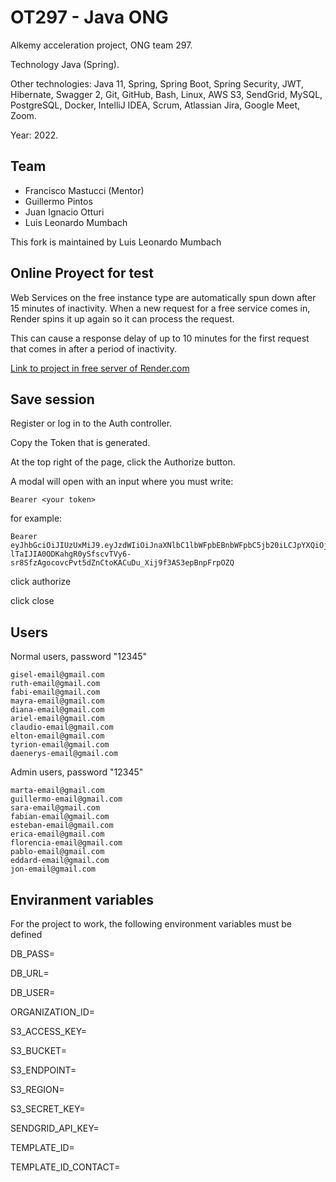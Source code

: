 # OT297 - Java ONG

Alkemy acceleration project, ONG team 297.

Technology Java (Spring).

Other technologies: Java 11, Spring, Spring Boot, Spring Security, JWT, Hibernate, Swagger 2, Git, GitHub, Bash, Linux, AWS S3, SendGrid, MySQL, PostgreSQL, Docker, IntelliJ IDEA, Scrum, Atlassian Jira, Google Meet, Zoom.

Year: 2022.

## Team

- Francisco Mastucci (Mentor)
- Guillermo Pintos
- Juan Ignacio Otturi
- Luis Leonardo Mumbach

This fork is maintained by Luis Leonardo Mumbach

## Online Proyect for test

Web Services on the free instance type are automatically spun down after 15 minutes of inactivity. When a new request for a free service comes in, Render spins it up again so it can process the request.

This can cause a response delay of up to 10 minutes for the first request that comes in after a period of inactivity.

[Link to project in free server of Render.com](https://lionbach-ot297-server.onrender.com/swagger-ui/index.html#/)

## Save session

Register or log in to the Auth controller.

Copy the Token that is generated.

At the top right of the page, click the Authorize button.

A modal will open with an input where you must write:
```
Bearer <your token>
```
for example:
```
Bearer eyJhbGciOiJIUzUxMiJ9.eyJzdWIiOiJnaXNlbC1lbWFpbEBnbWFpbC5jb20iLCJpYXQiOjE2NzEzMzY2MjMsImV4cCI6MTY3MTM0MDIyM30.ia3S_F90-lTaIJIA0ODKahgR0ySfscvTVy6-sr8SfzAgocovcPvt5dZnCtoKACuDu_Xij9f3AS3epBnpFrpOZQ
```
click authorize

click close


## Users

Normal users, password "12345"

```
gisel-email@gmail.com
ruth-email@gmail.com
fabi-email@gmail.com
mayra-email@gmail.com
diana-email@gmail.com
ariel-email@gmail.com
claudio-email@gmail.com
elton-email@gmail.com
tyrion-email@gmail.com
daenerys-email@gmail.com
```

Admin users, password "12345"

```
marta-email@gmail.com
guillermo-email@gmail.com
sara-email@gmail.com
fabian-email@gmail.com
esteban-email@gmail.com
erica-email@gmail.com
florencia-email@gmail.com
pablo-email@gmail.com
eddard-email@gmail.com
jon-email@gmail.com
```

## Enviranment variables

For the project to work, the following environment variables must be defined

DB_PASS=

DB_URL=

DB_USER=

ORGANIZATION_ID=

S3_ACCESS_KEY=

S3_BUCKET=

S3_ENDPOINT=

S3_REGION=

S3_SECRET_KEY=

SENDGRID_API_KEY=

TEMPLATE_ID=

TEMPLATE_ID_CONTACT=